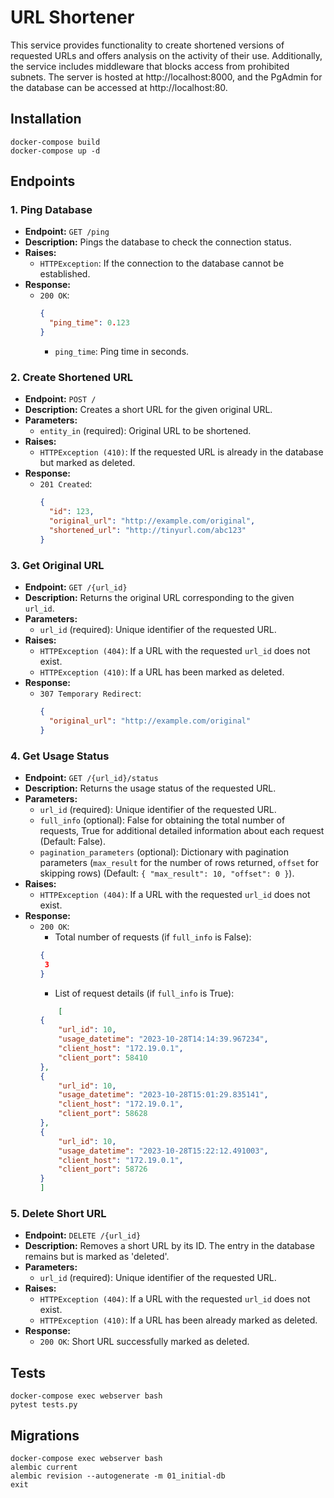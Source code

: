 # URL Shortener

This service provides functionality to create shortened versions of requested URLs and offers analysis on the activity of their use. Additionally, the service includes middleware that blocks access from prohibited subnets. The server is hosted at http://localhost:8000, and the PgAdmin for the database can be accessed at http://localhost:80.


## Installation

    docker-compose build
    docker-compose up -d


## Endpoints

### 1. Ping Database

- **Endpoint:** `GET /ping`
- **Description:** Pings the database to check the connection status.
- **Raises:**
  - `HTTPException`: If the connection to the database cannot be established.
- **Response:**
  - `200 OK`:
    ```json
    {
      "ping_time": 0.123
    }
    ```
    - `ping_time`: Ping time in seconds.

### 2. Create Shortened URL

- **Endpoint:** `POST /`
- **Description:** Creates a short URL for the given original URL.
- **Parameters:**
  - `entity_in` (required): Original URL to be shortened.
- **Raises:**
  - `HTTPException (410)`: If the requested URL is already in the database but marked as deleted.
- **Response:**
  - `201 Created`:
    ```json
    {
      "id": 123,
      "original_url": "http://example.com/original",
      "shortened_url": "http://tinyurl.com/abc123"
    }
    ```

### 3. Get Original URL

- **Endpoint:** `GET /{url_id}`
- **Description:** Returns the original URL corresponding to the given `url_id`.
- **Parameters:**
  - `url_id` (required): Unique identifier of the requested URL.
- **Raises:**
  - `HTTPException (404)`: If a URL with the requested `url_id` does not exist.
  - `HTTPException (410)`: If a URL has been marked as deleted.
- **Response:**
  - `307 Temporary Redirect`:
    ```json
    {
      "original_url": "http://example.com/original"
    }
    ```

### 4. Get Usage Status

- **Endpoint:** `GET /{url_id}/status`
- **Description:** Returns the usage status of the requested URL.
- **Parameters:**
  - `url_id` (required): Unique identifier of the requested URL.
  - `full_info` (optional): False for obtaining the total number of requests, True for additional detailed information about each request (Default: False).
  - `pagination_parameters` (optional): Dictionary with pagination parameters (`max_result` for the number of rows returned, `offset` for skipping rows) (Default: `{ "max_result": 10, "offset": 0 }`).
- **Raises:**
  - `HTTPException (404)`: If a URL with the requested `url_id` does not exist.
- **Response:**
  - `200 OK`:
    - Total number of requests (if `full_info` is False):
     ```json
    {
      3
    }
    ```
    - List of request details (if `full_info` is True):
    ```json
        [
    {
        "url_id": 10,
        "usage_datetime": "2023-10-28T14:14:39.967234",
        "client_host": "172.19.0.1",
        "client_port": 58410
    },
    {
        "url_id": 10,
        "usage_datetime": "2023-10-28T15:01:29.835141",
        "client_host": "172.19.0.1",
        "client_port": 58628
    },
    {
        "url_id": 10,
        "usage_datetime": "2023-10-28T15:22:12.491003",
        "client_host": "172.19.0.1",
        "client_port": 58726
    }
    ]
    ```


### 5. Delete Short URL

- **Endpoint:** `DELETE /{url_id}`
- **Description:** Removes a short URL by its ID. The entry in the database remains but is marked as 'deleted'.
- **Parameters:**
  - `url_id` (required): Unique identifier of the requested URL.
- **Raises:**
  - `HTTPException (404)`: If a URL with the requested `url_id` does not exist.
  - `HTTPException (410)`: If a URL has been already marked as deleted.
- **Response:**
  - `200 OK`: Short URL successfully marked as deleted.


## Tests

    docker-compose exec webserver bash
    pytest tests.py


## Migrations

    docker-compose exec webserver bash
    alembic current
    alembic revision --autogenerate -m 01_initial-db
    exit
